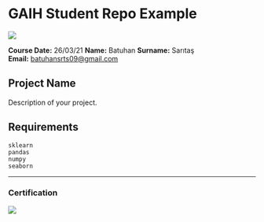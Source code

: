 # GAIH Student Repo Example
![](img/newlogo.png)

**Course Date:** 26/03/21
**Name:** Batuhan 
**Surname:** Sarıtaş  
**Email:** batuhansrts09@gmail.com  


## Project Name
Description of your project.

## Requirements
```
sklearn
pandas
numpy
seaborn

```
---

### Certification
![](img/TopLearnerCertificate.png)


